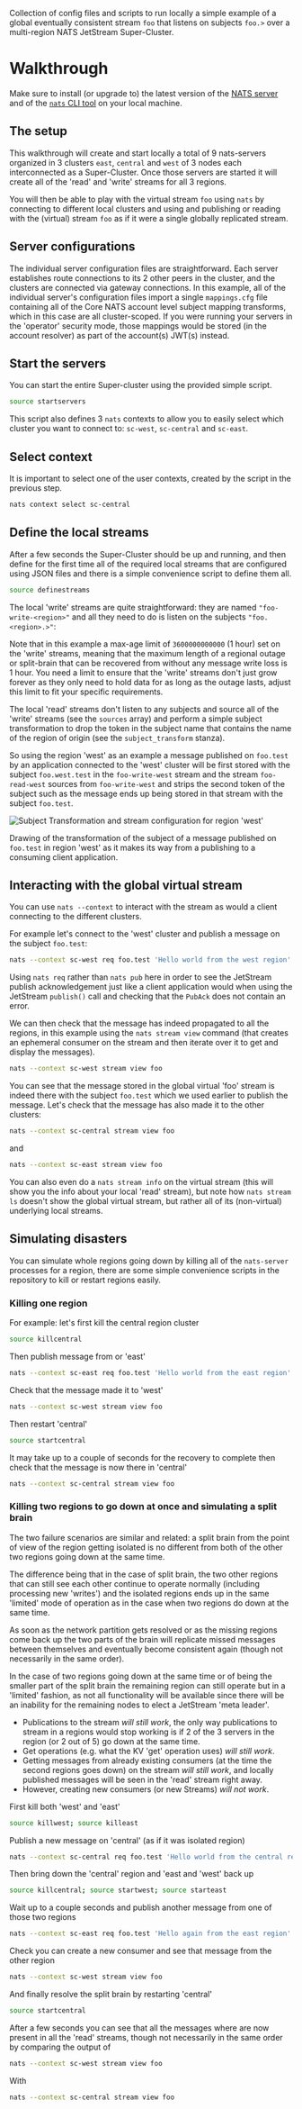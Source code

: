 Collection of config files and scripts to run locally a simple example of a global eventually consistent stream `foo` that listens on subjects `foo.>` over a multi-region NATS JetStream Super-Cluster.

# Walkthrough
Make sure to install (or upgrade to) the latest version of the [NATS server](https://github.com/nats-io/nats-server/releases/latest) and of the [`nats` CLI tool](https://github.com/nats-io/natscli#installation) on your local machine.

## The setup
This walkthrough will create and start locally a total of 9 nats-servers organized in 3 clusters `east`, `central` and `west` of 3 nodes each interconnected as a Super-Cluster. Once those servers are started it will create all of the 'read' and 'write' streams for all 3 regions.

You will then be able to play with the virtual stream `foo` using `nats` by connecting to different local clusters and using and publishing or reading with the (virtual) stream `foo` as if it were a single globally replicated stream.

## Server configurations
The individual server configuration files are straightforward. Each server establishes route connections to its 2 other peers in the cluster, and the clusters are connected via gateway connections. In this example, all of the individual server's configuration files import a single `mappings.cfg` file containing all of the Core NATS account level subject mapping transforms, which in this case are all cluster-scoped. If you were running your servers in the 'operator' security mode, those mappings would be stored (in the account resolver) as part of the account(s) JWT(s) instead.

## Start the servers
You can start the entire Super-cluster using the provided simple script.
```bash
source startservers
```
This script also defines 3 `nats` contexts to allow you to easily select which cluster you want to connect to: `sc-west`, `sc-central` and `sc-east`.
## Select context
It is important to select one of the user contexts, created by the script in the previous step.
```bash
nats context select sc-central
```
## Define the local streams
After a few seconds the Super-Cluster should be up and running, and then define for the first time all of the required local streams that are configured using JSON files and there is a simple convenience script to define them all.
```bash
source definestreams
```
The local 'write' streams are quite straightforward: they are named `"foo-write-<region>"` and all they need to do is listen on the subjects `"foo.<region>.>"`:

Note that in this example a max-age limit of `3600000000000` (1 hour) set on the 'write' streams, meaning that the maximum length of a regional outage or split-brain that can be recovered from without any message write loss is 1 hour. You need a limit to ensure that the 'write' streams don't just grow forever as they only need to hold data for as long as the outage lasts, adjust this limit to fit your specific requirements.

The local 'read' streams don't listen to any subjects and source all of the 'write' streams (see the `sources` array) and perform a simple subject transformation to drop the token in the subject name that contains the name of the region of origin (see the `subject_transform` stanza).

So using the region 'west' as an example a message published on `foo.test` by an application connected to the 'west' cluster will be first stored with the subject `foo.west.test` in the `foo-write-west` stream and the stream `foo-read-west` sources from `foo-write-west` and strips the second token of the subject such as the message ends up being stored in that stream with the subject `foo.test`.

![Subject Transformation and stream configuration for region 'west'](global-virtual-region.png)

Drawing of the transformation of the subject of a message published on `foo.test` in region 'west' as it makes its way from a publishing to a consuming client application.

## Interacting with the global virtual stream

You can use `nats --context` to interact with the stream as would a client connecting to the different clusters.

For example let's connect to the 'west' cluster and publish a message on the subject `foo.test`:
```bash
nats --context sc-west req foo.test 'Hello world from the west region'
```
Using `nats req` rather than `nats pub` here in order to see the JetStream publish acknowledgement just like a client application would when using the JetStream `publish()` call and checking that the `PubAck` does not contain an error.

We can then check that the message has indeed propagated to all the regions, in this example using the `nats stream view` command (that creates an ephemeral consumer on the stream and then iterate over it to get and display the messages).
```bash
nats --context sc-west stream view foo
```

You can see that the message stored in the global virtual 'foo' stream is indeed there with the subject `foo.test` which we used earlier to publish the message. Let's check that the message has also made it to the other clusters:
```bash
nats --context sc-central stream view foo
```
and
```bash
nats --context sc-east stream view foo
```
You can also even do a `nats stream info` on the virtual stream (this will show you the info about your local 'read' stream), but note how `nats stream ls` doesn't show the global virtual stream, but rather all of its (non-virtual) underlying local streams.

## Simulating disasters
You can simulate whole regions going down by killing all of the `nats-server` processes for a region, there are some simple convenience scripts in the repository to kill or restart regions easily.

### Killing one region
For example: let's first kill the central region cluster
```bash
source killcentral
```
Then publish message from or 'east'
```bash
nats --context sc-east req foo.test 'Hello world from the east region'
```
Check that the message made it to 'west'
```bash
nats --context sc-west stream view foo
```
Then restart 'central'
```bash
source startcentral
```
It may take up to a couple of seconds for the recovery to complete then check that the message is now there in 'central'
```bash
nats --context sc-central stream view foo
```

### Killing two regions to go down at once and simulating a split brain
The two failure scenarios are similar and related: a split brain from the point of view of the region getting isolated is no different from both of the other two regions going down at the same time.

The difference being that in the case of split brain, the two other regions that can still see each other continue to operate normally (including processing new 'writes') and the isolated regions ends up in the same 'limited' mode of operation as in the case when two regions do down at the same time.

As soon as the network partition gets resolved or as the missing regions come back up the two parts of the brain will replicate missed messages between themselves and eventually become consistent again (though not necessarily in the same order).

In the case of two regions going down at the same time or of being the smaller part of the split brain the remaining region can still operate but in a 'limited' fashion, as not all functionality will be available since there will be an inability for the remaining nodes to elect a JetStream 'meta leader'.
- Publications to the stream _will still work_, the only way publications to stream in a regions would stop working is if 2 of the 3 servers in the region (or 2 out of 5) go down at the same time.
- Get operations (e.g. what the KV 'get' operation uses) _will still work_.
- Getting messages from already existing consumers (at the time the second regions goes down) on the stream _will still work_, and locally published messages will be seen in the 'read' stream right away.
- However, creating new consumers (or new Streams) _will not work_.

First kill both 'west' and 'east'
```bash
source killwest; source killeast
```
Publish a new message on 'central' (as if it was isolated region)
```bash
nats --context sc-central req foo.test 'Hello world from the central region'
```
Then bring down the 'central' region and 'east and 'west' back up
```bash
source killcentral; source startwest; source starteast
```
Wait up to a couple seconds and publish another message from one of those two regions
```bash
nats --context sc-east req foo.test 'Hello again from the east region'
```
Check you can create a new consumer and see that message from the other region
```bash
nats --context sc-west stream view foo
```
And finally resolve the split brain by restarting 'central'
```bash
source startcentral
```
After a few seconds you can see that all the messages where are now present in all the 'read' streams, though not necessarily in the same order by comparing the output of
```bash
nats --context sc-west stream view foo
```
With
```bash
nats --context sc-central stream view foo
```

